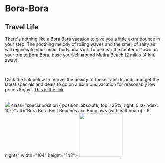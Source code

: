 # Bora-Bora
<!DOCTYLE html>
<html>
  <heading>
    <h2>Travel Life</h2>
  </heading>
  <body>
    <p>There's nothing like a Bora Bora vacation to give you a little extra bounce in your step. The soothing melody of rolling waves and the smell of salty air will rejuvenate your mind, body and soul. To be near the center of town on your trip to Bora Bora, base yourself around Matira Beach (2 miles (4 km) away).</p>
    <br>
    <p>Click the link below to marvel the beauty of these Tahiti Islands and get the latest specials and deals to go on a luxurious vacation for reasonably low prices.Enjoy!. <a href="https://www.borabora.com/">This is the link</a> </p>
  <br>
  <img src="https://www.borabora.com/_client_files/packages/111/bob_intercontinental_le_moanabeach2.jpg"> class="specialposition {
    position: absolute;
    top: -25%;
    right: 0;
    z-index: 10;
}" alt="Bora Bora Best Beaches and Bunglows (with half board) - 6 nights" width="104" height="142">
    <img src="https://th.bing.com/th/id/OIP.K9wcQvWPJ1s1pw2uwjqRIwHaDL?pid=ImgDet&rs=1.jpg" class="specialposition {
    position: absolute;
    top: -25%;
    right: 0;
    z-index: 10; width="200" height="140">
  </body>
</html>  
